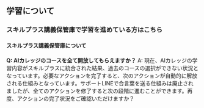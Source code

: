 ## 学習について
### スキルプラス講義保管庫で学習を進めている方はこちら

#### スキルプラス講義保管庫について

**Q: AIカレッジのコースを全て開放してもらえますか？**
A: 現在、AIカレッジの学習内容がスキルプラスに統合された結果、過去のコースの選択ができない状況となっています。必要なアクションを完了すると、次のアクションが自動的に解放される仕組みとなっています。サポートLINEで合言葉を送る仕組みは廃止されましたが、全てのアクションを修了すると次の段階に進むことができます。再度、アクションの完了状況をご確認いただけますか？
